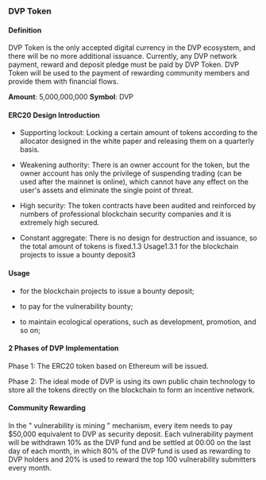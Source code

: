 ### DVP Token

#### Definition

DVP Token is the only accepted digital currency in the DVP ecosystem, and there will be no more additional issuance. Currently, any DVP network payment, reward and deposit pledge must be paid by DVP Token. DVP Token will be used to the payment of rewarding community members and provide them with financial flows.

**Amount**: 5,000,000,000
**Symbol**: DVP
#### ERC20 Design Introduction
- Supporting lockout: Locking a certain amount of tokens according to the
allocator designed in the white paper and releasing them on a quarterly basis.

- Weakening authority: There is an owner account for the token, but the
owner account has only the privilege of suspending trading (can be used after
the mainnet is online), which cannot have any effect on the user's assets and
eliminate the single point of threat.

- High security: The token contracts have been audited and reinforced by
numbers of professional blockchain security companies and it is extremely high
secured.
- Constant aggregate: There is no design for destruction and
issuance, so the total amount of tokens is fixed.1.3 Usage1.3.1 for the
blockchain projects to issue a bounty deposit3

#### Usage

- for the blockchain projects to issue a bounty deposit;

- to pay for the vulnerability bounty;

- to maintain ecological operations, such as development, promotion, and so on;

#### 2 Phases of DVP Implementation

Phase 1: The ERC20 token based on Ethereum will be issued.

Phase 2: The ideal mode of DVP is using its own public chain technology to store all the tokens directly on the blockchain to form an incentive network.

#### Community Rewarding

In the " vulnerability is mining " mechanism, every item needs to pay $50,000 equivalent to DVP as security deposit. Each vulnerability payment will be withdrawn 10% as the DVP fund and be settled at 00:00 on the last day of each month, in which 80% of the DVP fund is used as rewarding to DVP holders and 20% is used to reward the top 100 vulnerability submitters every month.
